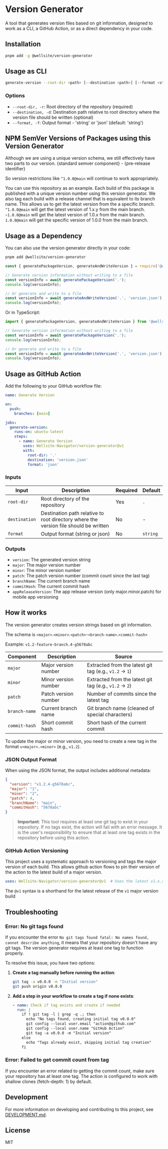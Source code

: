 # Version Generator

A tool that generates version files based on git information, designed to work as a CLI, a GitHub Action, or as a direct dependency in your code.

## Installation

```bash
pnpm add -g @wellsite/version-generator
```

## Usage as CLI

```bash
generate-version --root-dir <path> [--destination <path>] [--format <string|json>]
```

### Options

- `--root-dir, -r`: Root directory of the repository (required)
- `--destination, -d`: Destination path relative to root directory where the version file should be written (optional)
- `--format, -f`: Output format - 'string' or 'json' (default: 'string')


## NPM SemVer Versions of Packages using this Version Generator

Although we are using a unique version schema, we still effectively have two parts to our version.
{standard semver component} - {pre-release identifier}

So version restrictions like `^1.0.0@main` will continue to work appropriately.

You can use this repository as an example. Each build of this package is published with a unique version number using this version generator. We also tag each build with a release channel that is equivalent to its branch name. This allows us to get the latest version from the a specific branch.
`^1.0.0@main` will get the latest version of 1.x.y from the main branch.
`~1.0.0@main` will get the latest version of 1.0.x from the main branch.
`1.0.0@main` will get the specific version of 1.0.0 from the main branch.



## Usage as a Dependency

You can also use the version generator directly in your code:

```bash
pnpm add @wellsite/version-generator
```

```javascript
const { generatePackageVersion, generateAndWriteVersion } = require('@wellsite/version-generator');

// Generate version information without writing to a file
const versionInfo = await generatePackageVersion('.');
console.log(versionInfo);

// Or generate and write to a file
const versionInfo = await generateAndWriteVersion('.', 'version.json');
console.log(versionInfo);
```

Or in TypeScript:

```typescript
import { generatePackageVersion, generateAndWriteVersion } from '@wellsite/version-generator';

// Generate version information without writing to a file
const versionInfo = await generatePackageVersion('.');
console.log(versionInfo);

// Or generate and write to a file
const versionInfo = await generateAndWriteVersion('.', 'version.json');
console.log(versionInfo);
```

## Usage as GitHub Action

Add the following to your GitHub workflow file:

```yaml
name: Generate Version

on:
  push:
    branches: [main]

jobs:
  generate-version:
    runs-on: ubuntu-latest
    steps:
      - name: Generate Version
        uses: Wellsite-Navigator/version-generator@v1
        with:
          root-dir: '.'
          destination: 'version.json'
          format: 'json'
```

### Inputs

| Input | Description | Required | Default |
|-------|-------------|----------|---------|
| `root-dir` | Root directory of the repository | Yes | `.` |
| `destination` | Destination path relative to root directory where the version file should be written | No | - |
| `format` | Output format (string or json) | No | `string` |

### Outputs

- `version`: The generated version string
- `major`: The major version number
- `minor`: The minor version number
- `patch`: The patch version number (commit count since the last tag)
- `branchName`: The current branch name
- `commitHash`: The current commit hash
- `appReleaseVersion`: The app release version (only major.minor.patch) for mobile app versioning

## How it works

The version generator creates version strings based on git information.

The schema is `<major>`.`<minor>`.`<patch>`-`<branch-name>`.`<commit-hash>`

Example: `v1.2-feature-branch.4-g5678abc`

| Component | Description | Source |
|-----------|-------------|--------|
| `major` | Major version number | Extracted from the latest git tag (e.g., `v1.2` → `1`) |
| `minor` | Minor version number | Extracted from the latest git tag (e.g., `v1.2` → `2`) |
| `patch` | Patch version number | Number of commits since the latest tag |
| `branch-name` | Current branch name | Git branch name (cleaned of special characters) |
| `commit-hash` | Short commit hash | Short hash of the current commit |

To update the major or minor version, you need to create a new tag in the format `v<major>.<minor>` (e.g., `v1.2`).

### JSON Output Format

When using the JSON format, the output includes additional metadata:

```json
{
  "version": "v1.2.4-g5678abc",
  "major": "1",
  "minor": "2",
  "patch": 4,
  "branchName": "main",
  "commitHash": "5678abc"
}
```

> **Important**: This tool requires at least one git tag to exist in your repository. If no tags exist, the action will fail with an error message. It is the user's responsibility to ensure that at least one tag exists in the repository before using this action.

### GitHub Action Versioning

This project uses a systematic approach to versioning and tags the major version of each build. This allows github action flows to pin their version of the action to the latest build of a major version.

```yaml
uses: Wellsite-Navigator/version-generator@v1  # Uses the latest v1.x.x release via the v1 tag
```

The `@v1` syntax is a shorthand for the latest release of the `v1` major version build


## Troubleshooting

### Error: No git tags found

If you encounter the error `No git tags found fatal: No names found, cannot describe anything`, it means that your repository doesn't have any git tags. The version generator requires at least one tag to function properly.

To resolve this issue, you have two options:

1. **Create a tag manually before running the action**:
   ```bash
   git tag -a v0.0.0 -m "Initial version"
   git push origin v0.0.0
   ```

2. **Add a step in your workflow to create a tag if none exists**:
   ```yaml
   - name: Check if tag exists and create if needed
     run: |
       if ! git tag -l | grep -q .; then
         echo "No tags found, creating initial tag v0.0.0"
         git config --local user.email "action@github.com"
         git config --local user.name "GitHub Action"
         git tag -a v0.0.0 -m "Initial version"
       else
         echo "Tags already exist, skipping initial tag creation"
       fi
   ```

### Error: Failed to get commit count from tag

If you encounter an error related to getting the commit count, make sure your repository has at least one tag. The action is configured to work with shallow clones (fetch-depth: 1) by default.

## Development

For more information on developing and contributing to this project, see [DEVELOPMENT.md](./DEVELOPMENT.md).


## License

MIT
